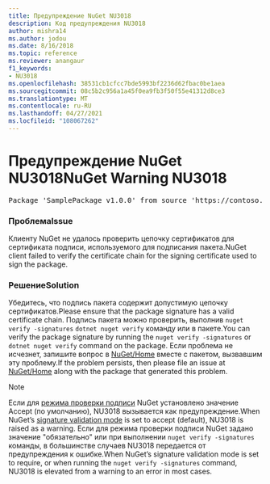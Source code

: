 ```yaml
---
title: Предупреждение NuGet NU3018
description: Код предупреждения NU3018
author: mishra14
ms.author: jodou
ms.date: 8/16/2018
ms.topic: reference
ms.reviewer: anangaur
f1_keywords:
- NU3018
ms.openlocfilehash: 38531cb1cfcc7bde5993bf2236d62fbac0be1aea
ms.sourcegitcommit: 08c5b2c956a1a45f0ea9fb3f50f55e41312d8ce3
ms.translationtype: MT
ms.contentlocale: ru-RU
ms.lasthandoff: 04/27/2021
ms.locfileid: "108067262"
---
```

# <a name="nuget-warning-nu3018"></a><span data-ttu-id="c8358-103">Предупреждение NuGet NU3018</span><span class="sxs-lookup"><span data-stu-id="c8358-103">NuGet Warning NU3018</span></span>

<pre>Package 'SamplePackage v1.0.0' from source 'https://contoso.com/index.json': The primary signature's signing certificate is not trusted by the trust provider.</pre>

### <a name="issue"></a><span data-ttu-id="c8358-104">Проблема</span><span class="sxs-lookup"><span data-stu-id="c8358-104">Issue</span></span>

<span data-ttu-id="c8358-105">Клиенту NuGet не удалось проверить цепочку сертификатов для сертификата подписи, используемого для подписания пакета.</span><span class="sxs-lookup"><span data-stu-id="c8358-105">NuGet client failed to verify the certificate chain for the signing certificate used to sign the package.</span></span>

### <a name="solution"></a><span data-ttu-id="c8358-106">Решение</span><span class="sxs-lookup"><span data-stu-id="c8358-106">Solution</span></span>

<span data-ttu-id="c8358-107">Убедитесь, что подпись пакета содержит допустимую цепочку сертификатов.</span><span class="sxs-lookup"><span data-stu-id="c8358-107">Please ensure that the package signature has a valid certificate chain.</span></span> <span data-ttu-id="c8358-108">Подпись пакета можно проверить, выполнив `nuget verify -signatures` `dotnet nuget verify` команду или в пакете.</span><span class="sxs-lookup"><span data-stu-id="c8358-108">You can verify the package signature by running the `nuget verify -signatures` or `dotnet nuget verify` command on the package.</span></span> <span data-ttu-id="c8358-109">Если проблема не исчезнет, запишите вопрос в [NuGet/Home](https://github.com/NuGet/Home/issues) вместе с пакетом, вызвавшим эту проблему.</span><span class="sxs-lookup"><span data-stu-id="c8358-109">If the problem persists, then please file an issue at [NuGet/Home](https://github.com/NuGet/Home/issues) along with the package that generated this problem.</span></span>

> [!Note]
> <span data-ttu-id="c8358-110">Если для [режима проверки подписи](../../consume-packages/installing-signed-packages.md#configure-package-signature-requirements) NuGet установлено значение Accept (по умолчанию), NU3018 вызывается как предупреждение.</span><span class="sxs-lookup"><span data-stu-id="c8358-110">When NuGet’s [signature validation mode](../../consume-packages/installing-signed-packages.md#configure-package-signature-requirements) is set to accept (default), NU3018 is raised as a warning.</span></span>
> <span data-ttu-id="c8358-111">Если для режима проверки подписи NuGet задано значение "обязательно" или при выполнении `nuget verify -signatures` команды, в большинстве случаев NU3018 передается от предупреждения к ошибке.</span><span class="sxs-lookup"><span data-stu-id="c8358-111">When NuGet’s signature validation mode is set to require, or when running the `nuget verify -signatures` command, NU3018 is elevated from a warning to an error in most cases.</span></span>
